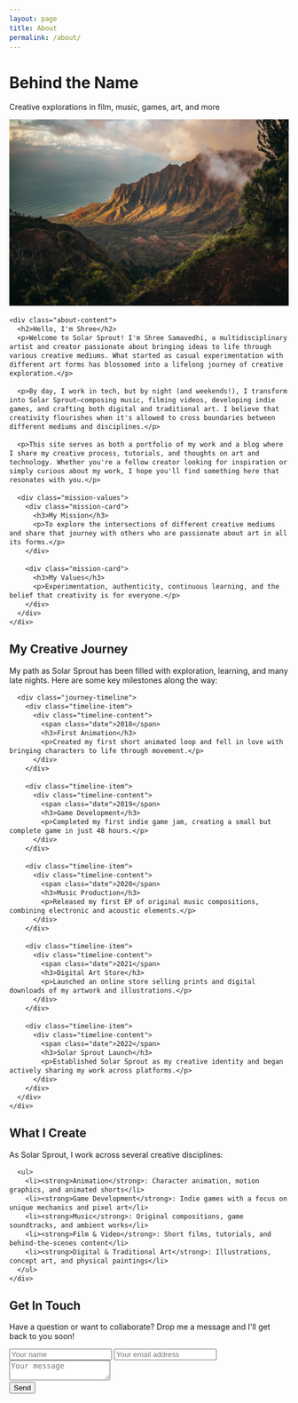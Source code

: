 ```yaml
---
layout: page
title: About
permalink: /about/
---
```


<div class="about-page">
  <div class="about-header">
    <h1>Behind the Name</h1>
    <p class="subtitle">Creative explorations in film, music, games, art, and more</p>
  </div>
  
  <div class="about-section">
    <div class="about-image-container">
      <img src="/assets/images/about-image.jpg" alt="Shree Samavedhi - Solar Sprout">
    </div>
    
    <div class="about-content">
      <h2>Hello, I'm Shree</h2>
      <p>Welcome to Solar Sprout! I'm Shree Samavedhi, a multidisciplinary artist and creator passionate about bringing ideas to life through various creative mediums. What started as casual experimentation with different art forms has blossomed into a lifelong journey of creative exploration.</p>
      
      <p>By day, I work in tech, but by night (and weekends!), I transform into Solar Sprout—composing music, filming videos, developing indie games, and crafting both digital and traditional art. I believe that creativity flourishes when it's allowed to cross boundaries between different mediums and disciplines.</p>
      
      <p>This site serves as both a portfolio of my work and a blog where I share my creative process, tutorials, and thoughts on art and technology. Whether you're a fellow creator looking for inspiration or simply curious about my work, I hope you'll find something here that resonates with you.</p>
      
      <div class="mission-values">
        <div class="mission-card">
          <h3>My Mission</h3>
          <p>To explore the intersections of different creative mediums and share that journey with others who are passionate about art in all its forms.</p>
        </div>
        
        <div class="mission-card">
          <h3>My Values</h3>
          <p>Experimentation, authenticity, continuous learning, and the belief that creativity is for everyone.</p>
        </div>
      </div>
    </div>
  </div>
  
  <div class="about-section">
    <div class="about-content">
      <h2>My Creative Journey</h2>
      <p>My path as Solar Sprout has been filled with exploration, learning, and many late nights. Here are some key milestones along the way:</p>
      
      <div class="journey-timeline">
        <div class="timeline-item">
          <div class="timeline-content">
            <span class="date">2018</span>
            <h3>First Animation</h3>
            <p>Created my first short animated loop and fell in love with bringing characters to life through movement.</p>
          </div>
        </div>
        
        <div class="timeline-item">
          <div class="timeline-content">
            <span class="date">2019</span>
            <h3>Game Development</h3>
            <p>Completed my first indie game jam, creating a small but complete game in just 48 hours.</p>
          </div>
        </div>
        
        <div class="timeline-item">
          <div class="timeline-content">
            <span class="date">2020</span>
            <h3>Music Production</h3>
            <p>Released my first EP of original music compositions, combining electronic and acoustic elements.</p>
          </div>
        </div>
        
        <div class="timeline-item">
          <div class="timeline-content">
            <span class="date">2021</span>
            <h3>Digital Art Store</h3>
            <p>Launched an online store selling prints and digital downloads of my artwork and illustrations.</p>
          </div>
        </div>
        
        <div class="timeline-item">
          <div class="timeline-content">
            <span class="date">2022</span>
            <h3>Solar Sprout Launch</h3>
            <p>Established Solar Sprout as my creative identity and began actively sharing my work across platforms.</p>
          </div>
        </div>
      </div>
    </div>
  </div>
  
  <div class="about-section">
    <div class="about-content">
      <h2>What I Create</h2>
      <p>As Solar Sprout, I work across several creative disciplines:</p>
      
      <ul>
        <li><strong>Animation</strong>: Character animation, motion graphics, and animated shorts</li>
        <li><strong>Game Development</strong>: Indie games with a focus on unique mechanics and pixel art</li>
        <li><strong>Music</strong>: Original compositions, game soundtracks, and ambient works</li>
        <li><strong>Film & Video</strong>: Short films, tutorials, and behind-the-scenes content</li>
        <li><strong>Digital & Traditional Art</strong>: Illustrations, concept art, and physical paintings</li>
      </ul>
    </div>
  </div>
  
  <div class="about-section newsletter get-in-touch">
    <div class="newsletter-container">
      <h2>Get In Touch</h2>
      <p>Have a question or want to collaborate? Drop me a message and I'll get back to you soon!</p>
      <form class="newsletter-form contact-form" action="https://formspree.io/f/your-formspree-endpoint" method="POST">
        <!-- Replace 'your-formspree-endpoint' with your actual endpoint ID from Formspree -->
        <div class="form-fields">
          <input type="text" name="name" placeholder="Your name" required>
          <input type="email" name="email" placeholder="Your email address" required>
          <textarea name="message" placeholder="Your message" required></textarea>
        </div>
        <button type="submit">Send</button>
      </form>
    </div>
  </div>
</div>
